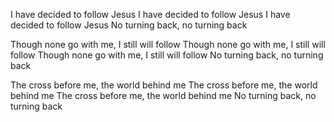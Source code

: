 I have decided to follow Jesus 
I have decided to follow Jesus 
I have decided to follow Jesus
No turning back, no turning back

Though none go with me, I still will follow 
Though none go with me, I still will follow 
Though none go with me, I still will follow
No turning back, no turning back

The cross before me, the world behind me 
The cross before me, the world behind me 
The cross before me, the world behind me
No turning back, no turning back